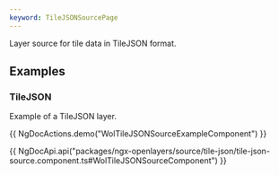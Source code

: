 ```yaml
---
keyword: TileJSONSourcePage
---
```


Layer source for tile data in TileJSON format.

## Examples

### TileJSON

Example of a TileJSON layer.

{{ NgDocActions.demo("WolTileJSONSourceExampleComponent") }}

{{ NgDocApi.api("packages/ngx-openlayers/source/tile-json/tile-json-source.component.ts#WolTileJSONSourceComponent") }}